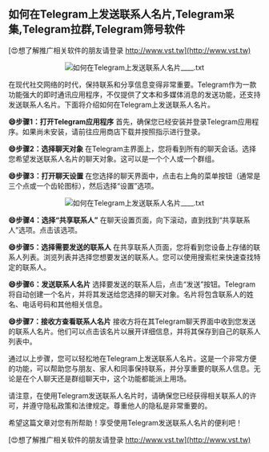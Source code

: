## **如何在Telegram上发送联系人名片,Telegram采集,Telegram拉群,Telegram筛号软件**

[😍想了解推广相关软件的朋友请登录 http://www.vst.tw](http://www.vst.tw)

 <center><img src="https://vst.tw/MP4/tuiguang/png/7.png" alt="如何在Telegram上发送联系人名片____.txt"></center>

在现代社交网络的时代，保持联系和分享信息变得非常重要。Telegram作为一款功能强大的即时通讯应用程序，不仅提供了文本和多媒体消息的发送功能，还支持发送联系人名片。下面将介绍如何在Telegram上发送联系人名片。

**😄步骤1：打开Telegram应用程序**
首先，确保您已经安装并登录Telegram应用程序。如果尚未安装，请前往应用商店下载并按照指示进行登录。

**😄步骤2：选择聊天对象**
在Telegram主界面上，您将看到所有的聊天会话。选择您希望发送联系人名片的聊天对象。这可以是一个个人或一个群组。

**😄步骤3：打开聊天设置**
在您选择的聊天界面中，点击右上角的菜单按钮（通常是三个点或一个齿轮图标），然后选择“设置”选项。

 <center><img src="https://vst.tw/MP4/tuiguang/png/2.png" alt="如何在Telegram上发送联系人名片____.txt"></center>

**😄步骤4：选择“共享联系人”**
在聊天设置页面，向下滚动，直到找到“共享联系人”选项。点击该选项。

**😄步骤5：选择需要发送的联系人**
在共享联系人页面，您将看到您设备上存储的联系人列表。浏览列表并选择您想要发送的联系人。您可以使用搜索栏来快速查找特定的联系人。

**😄步骤6：发送联系人名片**
选择要发送的联系人后，点击“发送”按钮。Telegram将自动创建一个名片，并将其发送给您选择的聊天对象。名片将包含联系人的姓名、电话号码和其他相关信息。

**😄步骤7：接收方查看联系人名片**
接收方将在其Telegram聊天界面中收到您发送的联系人名片。他们可以点击该名片以展开详细信息，并将其保存到自己的联系人列表中。

通过以上步骤，您可以轻松地在Telegram上发送联系人名片。这是一个非常方便的功能，可以帮助您与朋友、家人和同事保持联系，并分享重要的联系人信息。无论是在个人聊天还是群组聊天中，这个功能都能派上用场。

请注意，在使用Telegram发送联系人名片时，请确保您已经获得相关联系人的许可，并遵守隐私政策和法律规定。尊重他人的隐私是非常重要的。

希望这篇文章对您有所帮助！享受使用Telegram发送联系人名片的便利吧！

[😍想了解推广相关软件的朋友请登录 http://www.vst.tw](http://www.vst.tw)



